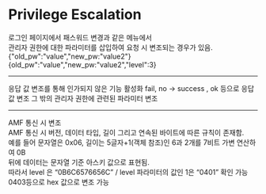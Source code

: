 # Privilege Escalation
로그인 페이지에서 패스워드 변경과 같은 메뉴에서  
관리자 권한에 대한 파라미터를 삽입하여 요청 시 변조되는 경우가 있음.  
{"old_pw":"value","new_pw:"value2"}  
{old_pw":"value","new_pw:"value2","level":3}  

----------------------
응답 값 변조를 통해 인가되지 않은 기능 활성화
fail, no -> success , ok 등으로 응답 값 변조
그 밖의 관리자 권한에 관련된 파라미터 변조

------------------------
AMF 통신 시 변조  
AMF 통신 시 버전, 데이터 타입, 길이 그리고 연속된 바이트에 따른 규칙이 존재함.  
예를 들어 문자열은 0x06, 길이는 5글자+1(객체 참조)인 6과 2개를 7비트 가변 연산하여 0B   
뒤에 데이터는 문자열 기준 아스키 값으로 표현됨.  
따라서 level 은 “0B6C6576656C” / level 파라미터의 값인 1은 “0401” 확인 가능  
0403등으로 hex 값으로 변조 가능  
